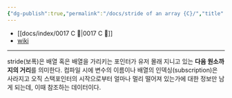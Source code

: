 ```yaml
---
{"dg-publish":true,"permalink":"/docs/stride of an array {C}/","title":"stride of an array {C}"}
---
```


- [[docs/index/0017 C 🍎\|0017 C 🍎]]
- [wiki](https://en.wikipedia.org/wiki/Stride_of_an_array)
___
stride(보폭)은 배열 혹은 배열을 가리키는 포인터가 유저 몰래 지니고 있는 **다음 원소까지의 거리**를 의미한다. 컴파일 시에 변수의 이름이나 배열의 인덱싱(subscription)은 사라지고 오직 스택포인터의 시작으로부터 얼마나 멀리 떨어져 있는가에 대한 정보만 남게 되는데, 이때 참조하는 데이터이다. 
